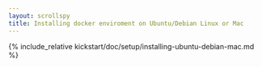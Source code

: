 ```yaml
---
layout: scrollspy
title: Installing docker enviroment on Ubuntu/Debian Linux or Mac
---
```


{% include_relative kickstart/doc/setup/installing-ubuntu-debian-mac.md %}
